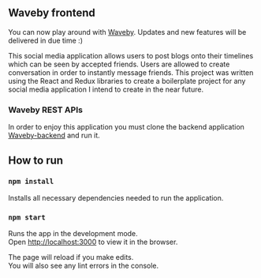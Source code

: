 ## Waveby frontend

You can now play around with [Waveby](https://waveby.herokuapp.com).
Updates and new features will be delivered in due time :)

This social media application allows users to post blogs onto their timelines which can be seen by accepted friends. Users are allowed to create conversation in order to instantly message friends.
This project was written using the React and Redux libraries to create a boilerplate project for any social media application I intend to create in the near future.

### Waveby REST APIs

In order to enjoy this application you must clone the backend application [Waveby-backend](https://github.com/justinlew/waveby-backend-public) and run it.

## How to run

### `npm install`

Installs all necessary dependencies needed to run the application.

### `npm start`

Runs the app in the development mode.<br>
Open [http://localhost:3000](http://localhost:3000) to view it in the browser.

The page will reload if you make edits.<br>
You will also see any lint errors in the console.

